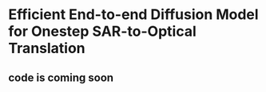 # Efficient End-to-end Diffusion Model for Onestep SAR-to-Optical Translation
## code is coming soon
